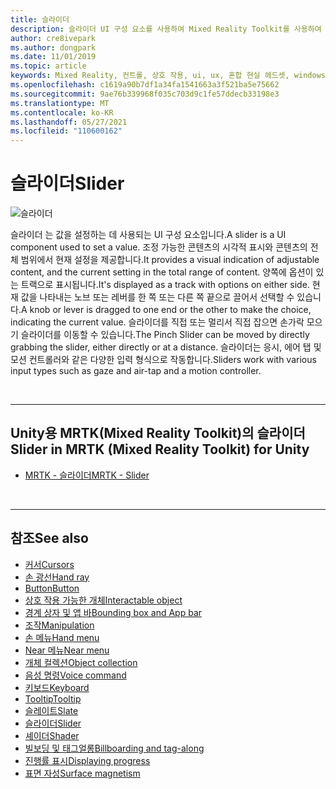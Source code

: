 ```yaml
---
title: 슬라이더
description: 슬라이더 UI 구성 요소를 사용하여 Mixed Reality Toolkit를 사용하여 트랙에서 노브 또는 레버를 이동하여 값을 설정하는 방법을 알아봅니다.
author: cre8ivepark
ms.author: dongpark
ms.date: 11/01/2019
ms.topic: article
keywords: Mixed Reality, 컨트롤, 상호 작용, ui, ux, 혼합 현실 헤드셋, windows mixed reality 헤드셋, 가상 현실 헤드셋, HoloLens, 슬라이더, MRTK, Mixed Reality Toolkit
ms.openlocfilehash: c1619a90b7df1a34fa1541663a3f521ba5e75662
ms.sourcegitcommit: 9ae76b339968f035c703d9c1fe57ddecb33198e3
ms.translationtype: MT
ms.contentlocale: ko-KR
ms.lasthandoff: 05/27/2021
ms.locfileid: "110600162"
---
```

# <a name="slider"></a><span data-ttu-id="5365b-104">슬라이더</span><span class="sxs-lookup"><span data-stu-id="5365b-104">Slider</span></span>

![슬라이더](images/UX_Hero_Slider.jpg)

<span data-ttu-id="5365b-106">슬라이더 는 값을 설정하는 데 사용되는 UI 구성 요소입니다.</span><span class="sxs-lookup"><span data-stu-id="5365b-106">A slider is a UI component used to set a value.</span></span> <span data-ttu-id="5365b-107">조정 가능한 콘텐츠의 시각적 표시와 콘텐츠의 전체 범위에서 현재 설정을 제공합니다.</span><span class="sxs-lookup"><span data-stu-id="5365b-107">It provides a visual indication of adjustable content, and the current setting in the total range of content.</span></span> <span data-ttu-id="5365b-108">양쪽에 옵션이 있는 트랙으로 표시됩니다.</span><span class="sxs-lookup"><span data-stu-id="5365b-108">It's displayed as a track with options on either side.</span></span> <span data-ttu-id="5365b-109">현재 값을 나타내는 노브 또는 레버를 한 쪽 또는 다른 쪽 끝으로 끌어서 선택할 수 있습니다.</span><span class="sxs-lookup"><span data-stu-id="5365b-109">A knob or lever is dragged to one end or the other to make the choice, indicating the current value.</span></span> <span data-ttu-id="5365b-110">슬라이더를 직접 또는 멀리서 직접 잡으면 손가락 모으기 슬라이더를 이동할 수 있습니다.</span><span class="sxs-lookup"><span data-stu-id="5365b-110">The Pinch Slider can be moved by directly grabbing the slider, either directly or at a distance.</span></span> <span data-ttu-id="5365b-111">슬라이더는 응시, 에어 탭 및 모션 컨트롤러와 같은 다양한 입력 형식으로 작동합니다.</span><span class="sxs-lookup"><span data-stu-id="5365b-111">Sliders work with various input types such as gaze and air-tap and a motion controller.</span></span>

<br>

---

## <a name="slider-in-mrtk-mixed-reality-toolkit-for-unity"></a><span data-ttu-id="5365b-112">Unity용 MRTK(Mixed Reality Toolkit)의 슬라이더</span><span class="sxs-lookup"><span data-stu-id="5365b-112">Slider in MRTK (Mixed Reality Toolkit) for Unity</span></span>

* [<span data-ttu-id="5365b-113">MRTK - 슬라이더</span><span class="sxs-lookup"><span data-stu-id="5365b-113">MRTK - Slider</span></span>](/windows/mixed-reality/mrtk-unity/features/ux-building-blocks/sliders)

<br>

---

## <a name="see-also"></a><span data-ttu-id="5365b-114">참조</span><span class="sxs-lookup"><span data-stu-id="5365b-114">See also</span></span>

* [<span data-ttu-id="5365b-115">커서</span><span class="sxs-lookup"><span data-stu-id="5365b-115">Cursors</span></span>](cursors.md)
* [<span data-ttu-id="5365b-116">손 광선</span><span class="sxs-lookup"><span data-stu-id="5365b-116">Hand ray</span></span>](point-and-commit.md)
* [<span data-ttu-id="5365b-117">Button</span><span class="sxs-lookup"><span data-stu-id="5365b-117">Button</span></span>](button.md)
* [<span data-ttu-id="5365b-118">상호 작용 가능한 개체</span><span class="sxs-lookup"><span data-stu-id="5365b-118">Interactable object</span></span>](interactable-object.md)
* [<span data-ttu-id="5365b-119">경계 상자 및 앱 바</span><span class="sxs-lookup"><span data-stu-id="5365b-119">Bounding box and App bar</span></span>](app-bar-and-bounding-box.md)
* [<span data-ttu-id="5365b-120">조작</span><span class="sxs-lookup"><span data-stu-id="5365b-120">Manipulation</span></span>](direct-manipulation.md)
* [<span data-ttu-id="5365b-121">손 메뉴</span><span class="sxs-lookup"><span data-stu-id="5365b-121">Hand menu</span></span>](hand-menu.md)
* [<span data-ttu-id="5365b-122">Near 메뉴</span><span class="sxs-lookup"><span data-stu-id="5365b-122">Near menu</span></span>](near-menu.md)
* [<span data-ttu-id="5365b-123">개체 컬렉션</span><span class="sxs-lookup"><span data-stu-id="5365b-123">Object collection</span></span>](object-collection.md)
* [<span data-ttu-id="5365b-124">음성 명령</span><span class="sxs-lookup"><span data-stu-id="5365b-124">Voice command</span></span>](voice-input.md)
* [<span data-ttu-id="5365b-125">키보드</span><span class="sxs-lookup"><span data-stu-id="5365b-125">Keyboard</span></span>](keyboard.md)
* [<span data-ttu-id="5365b-126">Tooltip</span><span class="sxs-lookup"><span data-stu-id="5365b-126">Tooltip</span></span>](tooltip.md)
* [<span data-ttu-id="5365b-127">슬레이트</span><span class="sxs-lookup"><span data-stu-id="5365b-127">Slate</span></span>](slate.md)
* [<span data-ttu-id="5365b-128">슬라이더</span><span class="sxs-lookup"><span data-stu-id="5365b-128">Slider</span></span>](slider.md)
* [<span data-ttu-id="5365b-129">셰이더</span><span class="sxs-lookup"><span data-stu-id="5365b-129">Shader</span></span>](shader.md)
* [<span data-ttu-id="5365b-130">빌보딩 및 태그얼롱</span><span class="sxs-lookup"><span data-stu-id="5365b-130">Billboarding and tag-along</span></span>](billboarding-and-tag-along.md)
* [<span data-ttu-id="5365b-131">진행률 표시</span><span class="sxs-lookup"><span data-stu-id="5365b-131">Displaying progress</span></span>](progress.md)
* [<span data-ttu-id="5365b-132">표면 자성</span><span class="sxs-lookup"><span data-stu-id="5365b-132">Surface magnetism</span></span>](surface-magnetism.md)